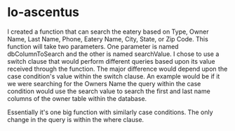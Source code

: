 # lo-ascentus
I created a function that can search the eatery based on Type, Owner Name, Last Name, Phone, Eatery Name, City, State, or Zip Code.
This function will take two parameters. One parameter is named dbColumnToSearch and the other is named searchValue.
I chose to use a switch clause that would perform different queries based upon its value received through the function. The major 
difference would depend upon the case condition's value within the switch clause. An example would be if it we were searching for the 
Owners Name the query within the case condition would use the search value to search the first and last name columns of the owner table
within the database. 

Essentially it's one big function with similarly case conditions. The only change in the query is within the where clause.


 
 
